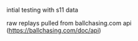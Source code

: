 intial testing with s11 data

raw replays pulled from ballchasing.com api (https://ballchasing.com/doc/api)